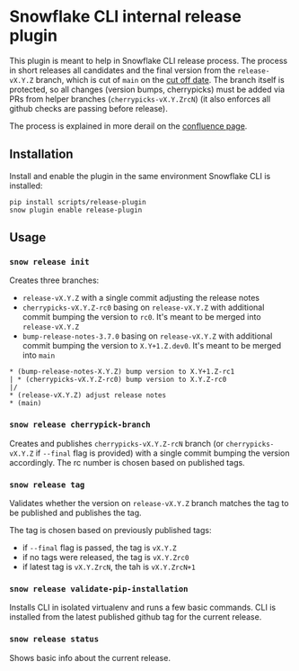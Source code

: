 <!--
 Copyright (c) 2024 Snowflake Inc.

 Licensed under the Apache License, Version 2.0 (the "License");
 you may not use this file except in compliance with the License.
 You may obtain a copy of the License at

 http://www.apache.org/licenses/LICENSE-2.0

 Unless required by applicable law or agreed to in writing, software
 distributed under the License is distributed on an "AS IS" BASIS,
 WITHOUT WARRANTIES OR CONDITIONS OF ANY KIND, either express or implied.
 See the License for the specific language governing permissions and
 limitations under the License.
 -->

# Snowflake CLI internal release plugin


This plugin is meant to help in Snowflake CLI release process.
The process in short releases all candidates and the final version from
the `release-vX.Y.Z` branch, which is cut of `main` on the
[cut off date](https://snowflakecomputing.atlassian.net/wiki/spaces/EN/pages/3372351518/Snowflake+CLI+release+calendar).
The branch itself is protected, so all changes (version bumps, cherrypicks)
must be added via PRs from helper branches (`cherrypicks-vX.Y.ZrcN`)
(it also enforces all github checks are passing before release).

The process is explained in more derail on the [confluence page](https://snowflakecomputing.atlassian.net/wiki/spaces/EN/pages/2940602126/Release+process).

## Installation

Install and enable the plugin in the same environment Snowflake CLI is installed:
```
pip install scripts/release-plugin
snow plugin enable release-plugin
```


## Usage

### `snow release init`

Creates three branches:
- `release-vX.Y.Z` with a single commit adjusting the release notes
- `cherrypicks-vX.Y.Z-rc0` basing on `release-vX.Y.Z` with additional commit
  bumping the version to `rc0`. It's meant to be merged into `release-vX.Y.Z`
- `bump-release-notes-3.7.0` basing on `release-vX.Y.Z` with additional commit
  bumping the version to `X.Y+1.Z.dev0`. It's meant to be merged into `main`

```
* (bump-release-notes-X.Y.Z) bump version to X.Y+1.Z-rc1
| * (cherrypicks-vX.Y.Z-rc0) bump version to X.Y.Z-rc0
|/
* (release-vX.Y.Z) adjust release notes
* (main)
```

### `snow release cherrypick-branch`

Creates and publishes `cherrypicks-vX.Y.Z-rcN` branch (or `cherrypicks-vX.Y.Z` if `--final` flag is provided)
with a single commit bumping the version accordingly. The rc number is chosen based on
published tags.


### `snow release tag`

Validates whether the version on `release-vX.Y.Z` branch matches the tag to be published
and publishes the tag.

The tag is chosen based on previously published tags:
* if `--final` flag is passed, the tag is `vX.Y.Z`
* if no tags were released, the tag is `vX.Y.Zrc0`
* if latest tag is `vX.Y.ZrcN`, the tah is `vX.Y.ZrcN+1`


### `snow release validate-pip-installation`

Installs CLI in isolated virtualenv and runs a few basic commands.
CLI is installed from the latest published github tag for the current release.


### `snow release status`

Shows basic info about the current release.
